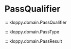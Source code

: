 # PassQualifier

::: kloppy.domain.PassQualifier

::: kloppy.domain.PassType

::: kloppy.domain.PassResult
